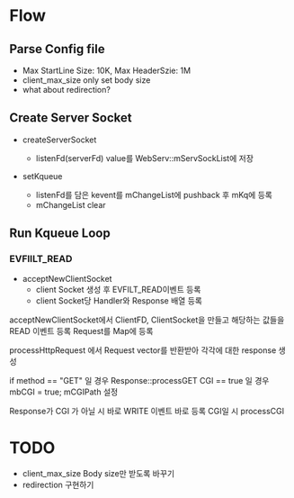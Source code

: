 # Flow

## Parse Config file

- Max StartLine Size: 10K, Max HeaderSzie: 1M
- client_max_size only set body size
- what about redirection? 

## Create Server Socket

- createServerSocket
	- listenFd(serverFd) value를 WebServ::mServSockList에 저장

- setKqueue
	- listenFd를 담은 kevent를 mChangeList에 pushback 후 mKq에 등록
	- mChangeList clear

## Run Kqueue Loop

### EVFIILT_READ 

- acceptNewClientSocket
	- client Socket 생성 후 EVFILT_READ이벤트 등록
	- client Socket당 Handler와 Response 배열 등록

acceptNewClientSocket에서 ClientFD, ClientSocket을 만들고 해당하는 값들을 READ 이벤트 등록
Request를 Map에 등록

processHttpRequest 에서 Request vector를 반환받아 각각에 대한 response 생성

if method == "GET" 일 경우 Response::processGET
	CGI == true 일 경우 mbCGI = true; mCGIPath 설정

Response가 CGI 가 아닐 시 바로 WRITE 이벤트 바로 등록
CGI일 시 processCGI



# TODO
- client_max_size Body size만 받도록 바꾸기
- redirection 구현하기